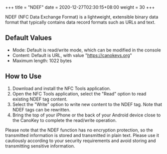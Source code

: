+++
title = "NDEF"
date =  2020-12-27T02:30:15+08:00
weight = 30
+++

NDEF (NFC Data Exchange Format) is a lightweight, extensible binary data format that typically contains data record formats such as URLs and text.

## Default Values

* Mode: Default is read/write mode, which can be modified in the console
* Content: Default is URL, with value "https://canokeys.org"
* Maximum length: 1022 bytes

## How to Use

1. Download and install the NFC Tools application.
2. Open the NFC Tools application, select the "Read" option to read existing NDEF tag content.
3. Select the "Write" option to write new content to the NDEF tag. Note that NDEF tags can be rewritten.
4. Bring the top of your iPhone or the back of your Android device close to the CanoKey to complete the read/write operation.

Please note that the NDEF function has no encryption protection, so the transmitted information is stored and transmitted in plain text. Please use it cautiously according to your security requirements and avoid storing and transmitting sensitive information.
